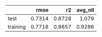 |          |   rmse |     r2 |   avg_nll |
|:---------|-------:|-------:|----------:|
| test     | 0.7314 | 0.8728 |    1.079  |
| training | 0.7718 | 0.8657 |    0.9286 |